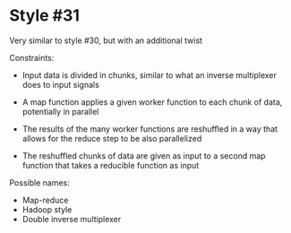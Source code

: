 Style #31
==============================

Very similar to style #30, but with an additional twist

Constraints:

- Input data is divided in chunks, similar to what an inverse multiplexer does to input signals

- A map function applies a given worker function to each chunk of data, potentially in parallel

- The results of the many worker functions are reshuffled in a way
  that allows for the reduce step to be also parallelized

- The reshuffled chunks of data are given as input to a second map
  function that takes a reducible function as input

Possible names:

- Map-reduce 
- Hadoop style
- Double inverse multiplexer 
